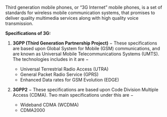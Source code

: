 Third generation mobile phones, or “3G Internet” mobile phones, is a set of standards for wireless mobile communication systems, that promises to deliver quality multimedia services along with high quality voice transmission.

**Specifications of 3G:**
1. **3GPP (Third Generation Partnership Project)** − These specifications are based upon Global System for Mobile (GSM) communications, and are known as Universal Mobile Telecommunications Systems (UMTS). The technologies includes in it are −
	- Universal Terrestrial Radio Access (UTRA)
	- General Packet Radio Service (GPRS)
	- Enhanced Data rates for GSM Evolution (EDGE)

2. **3GPP2** − These specifications are based upon Code Division Multiple Access (CDMA). Two main specifications under this are −
    - Wideband CDMA (WCDMA)
    - CDMA2000
